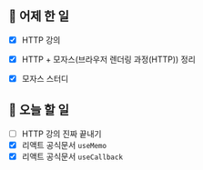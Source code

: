 ## 🐣 어제 한 일

- [x] HTTP 강의
- [x] HTTP + 모자스(브라우저 렌더링 과정(HTTP)) 정리
- [x] 모자스 스터디



## 🐤 오늘 할 일

- [ ] HTTP 강의 진짜 끝내기
- [x] 리액트 공식문서 `useMemo`
- [x] 리액트 공식문서 `useCallback`
